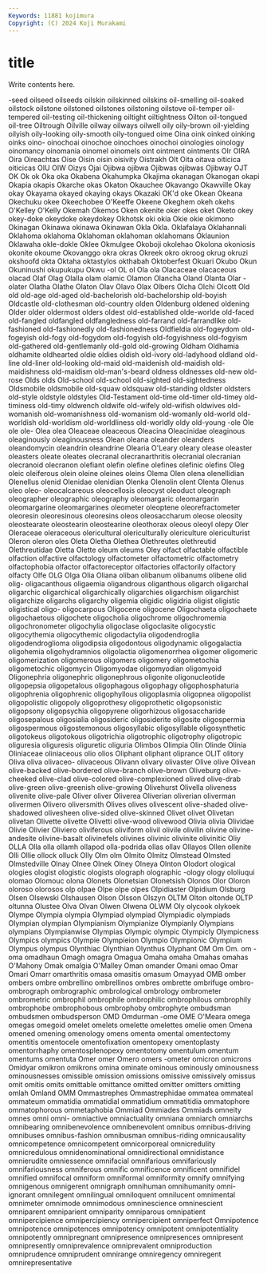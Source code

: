 ```yaml
---
Keywords: 11881 kojimura
Copyright: (C) 2024 Koji Murakami
---
```


# title

Write contents here.



-seed oilseed oilseeds
oilskin oilskinned oilskins oil-smelling oil-soaked oilstock oilstone oilstoned oilstones oilstoning
oilstove oil-temper oil-tempered oil-testing oil-thickening oiltight oiltightness Oilton oil-tongued oil-tree
Oiltrough Oilville oilway oilways oilwell oily oily-brown oil-yielding oilyish oily-looking
oily-smooth oily-tongued oime Oina oink oinked oinking oinks oino- oinochoai
oinochoe oinochoes oinochoi oinologies oinology oinomancy oinomania oinomel oinomels oint
ointment ointments OIr OIRA Oira Oireachtas Oise Oisin oisin oisivity
Oistrakh OIt Oita oitava oiticica oiticicas OIU OIW Oizys Ojai
Ojibwa ojibwa Ojibwas ojibwas Ojibway OJT OK Ok ok Oka
oka Okabena Okahumpka Okajima okanagan Okanogan okapi Okapia okapis Okarche
okas Okaton Okauchee Okavango Okawville Okay okay Okayama okayed okaying
okays Okazaki OK'd oke Okean Okeana Okechuku okee Okeechobee O'Keeffe
Okeene Okeghem okeh okehs O'Kelley O'Kelly Okemah Okemos Oken okenite
oker okes oket Oketo okey okey-doke okeydoke okeydokey Okhotsk oki
okia Okie okie okimono Okinagan Okinawa okinawa Okinawan Okla Okla.
Oklafalaya Oklahannali Oklahoma oklahoma Oklahoman oklahoman oklahomans Oklaunion Oklawaha okle-dokle
Oklee Okmulgee Okoboji okolehao Okolona okoniosis okonite okoume Okovanggo okra
okras Okreek okro okroog okrug okruzi okshoofd okta Oktaha oktastylos
okthabah Oktoberfest Okuari Okubo Okun Okuninushi okupukupu Okwu -ol OL
ol Ola ola Olacaceae olacaceous olacad Olaf Olag Olalla olam
olamic Olamon Olancha Oland Olanta Olar -olater Olatha Olathe Olaton
Olav Olavo Olax Olbers Olcha Olchi Olcott Old old old-age
old-aged old-bachelorish old-bachelorship old-boyish Oldcastle old-clothesman old-country olden Oldenburg oldened
oldening Older older oldermost olders oldest old-established olde-worlde old-faced old-fangled
oldfangled oldfangledness old-farrand old-farrandlike old-fashioned old-fashionedly old-fashionedness Oldfieldia old-fogeydom old-fogeyish
old-fogy old-fogydom old-fogyish old-fogyishness old-fogyism old-gathered old-gentlemanly old-gold old-growing Oldham
Oldhamia oldhamite oldhearted oldie oldies oldish old-ivory old-ladyhood oldland old-line
old-liner old-looking old-maid old-maidenish old-maidish old-maidishness old-maidism old-man's-beard oldness oldnesses
old-new old-rose Olds olds Old-school old-school old-sighted old-sightedness Oldsmobile oldsmobile
old-squaw oldsquaw old-standing oldster oldsters old-style oldstyle oldstyles Old-Testament old-time
old-timer old-timey old-timiness old-timy oldwench oldwife old-wifely old-wifish oldwives old-womanish
old-womanishness old-womanism old-womanly old-world old-worldish old-worldism old-worldliness old-worldly oldy old-young
-ole Ole ole ole- Olea olea Oleaceae oleaceous Oleacina Oleacinidae
oleaginous oleaginously oleaginousness Olean oleana oleander oleanders oleandomycin oleandrin oleandrine
Olearia O'Leary oleary olease oleaster oleasters oleate oleates olecranal olecranarthritis
olecranial olecranian olecranoid olecranon olefiant olefin olefine olefines olefinic olefins
Oleg oleic oleiferous olein oleine oleines oleins Olema Olen olena
olenellidian Olenellus olenid Olenidae olenidian Olenka Olenolin olent Olenta Olenus
oleo oleo- oleocalcareous oleocellosis oleocyst oleoduct oleograph oleographer oleographic oleography
oleomargaric oleomargarin oleomargarine oleomargarines oleometer oleoptene oleorefractometer oleoresin oleoresinous oleoresins
oleos oleosaccharum oleose oleosity oleostearate oleostearin oleostearine oleothorax oleous oleoyl
olepy Oler Oleraceae oleraceous olericultural olericulturally olericulture olericulturist Oleron oleron
oles Oleta Oletha Olethea Olethreutes olethreutid Olethreutidae Oletta Olette oleum
oleums Oley olfact olfactable olfactible olfaction olfactive olfactology olfactometer olfactometric
olfactometry olfactophobia olfactor olfactoreceptor olfactories olfactorily olfactory olfacty Olfe OLG
Olga Olia Oliana oliban olibanum olibanums olibene olid olig- oligacanthous
oligaemia oligandrous oliganthous oligarch oligarchal oligarchic oligarchical oligarchically oligarchies oligarchism
oligarchist oligarchize oligarchs oligarchy oligemia oligidic oligidria oligist oligistic oligistical
oligo- oligocarpous Oligocene oligocene Oligochaeta oligochaete oligochaetous oligochete oligocholia oligochrome
oligochromemia oligochronometer oligochylia oligoclase oligoclasite oligocystic oligocythemia oligocythemic oligodactylia oligodendroglia
oligodendroglioma oligodipsia oligodontous oligodynamic oligogalactia oligohemia oligohydramnios oligolactia oligomenorrhea oligomer
oligomeric oligomerization oligomerous oligomers oligomery oligometochia oligometochic oligomycin Oligomyodae oligomyodian
oligomyoid Oligonephria oligonephric oligonephrous oligonite oligonucleotide oligopepsia oligopetalous oligophagous oligophagy
oligophosphaturia oligophrenia oligophrenic oligophyllous oligoplasmia oligopnea oligopolist oligopolistic oligopoly oligoprothesy
oligoprothetic oligopsonistic oligopsony oligopsychia oligopyrene oligorhizous oligosaccharide oligosepalous oligosialia oligosideric
oligosiderite oligosite oligospermia oligospermous oligostemonous oligosyllabic oligosyllable oligosynthetic oligotokeus oligotokous
oligotrichia oligotrophic oligotrophy oligotropic oliguresia oliguresis oliguretic oliguria Olimbos Olimpia
Olin Olinde Olinia Oliniaceae oliniaceous olio olios Oliphant oliphant oliprance
OLIT olitory Oliva oliva olivaceo- olivaceous Olivann olivary olivaster Olive
olive Olivean olive-backed olive-bordered olive-branch olive-brown Oliveburg olive-cheeked olive-clad olive-colored
olive-complexioned olived olive-drab olive-green olive-greenish olive-growing Olivehurst Olivella oliveness olivenite
olive-pale Oliver oliver Oliverea Oliverian oliverian oliverman olivermen Olivero oliversmith
Olives olives olivescent olive-shaded olive-shadowed olivesheen olive-sided olive-skinned Olivet olivet
Olivetan olivetan Olivette olivette Olivetti olive-wood olivewood Olivia olivia Olividae
Olivie Olivier Oliviero oliviferous oliviform olivil olivile olivilin olivine olivine-andesite
olivine-basalt olivinefels olivines olivinic olivinite olivinitic Oliy OLLA Olla olla
ollamh ollapod olla-podrida ollas ollav Ollayos Ollen ollenite Olli Ollie
ollock olluck Olly Olm olm Olmito Olmitz Olmstead Olmsted Olmstedville
Olnay Olnee Olnek Olney Olneya Olnton Olodort ological ologies ologist
ologistic ologists olograph olographic -ology ology ololiuqui olomao Olomouc olona
Olonets Olonetsian Olonetsish Olonos Olor Oloron oloroso olorosos olp olpae
Olpe olpe olpes Olpidiaster Olpidium Olsburg Olsen Olsewski Olshausen Olson
Olsson Olszyn OLTM Olton oltonde OLTP oltunna Olustee Olva Olvan
Olwen Olwena OLWM Oly olycook olykoek Olympe Olympia olympia Olympiad
olympiad Olympiadic olympiads Olympian olympian Olympianism Olympianize Olympianly Olympians olympians
Olympianwise Olympias Olympic olympic Olympicly Olympicness Olympics olympics Olympie Olympieion
Olympio Olympionic Olympium Olympus olympus Olynthiac Olynthian Olynthus Olyphant OM
Om Om. om -oma omadhaun Omagh omagra Omagua Omaha omaha
Omahas omahas O'Mahony Omak omalgia O'Malley Oman omander Omani omao
Omar Omari Omarr omarthritis omasa omasitis omasum Omayyad OMB omber
ombers ombre ombrellino ombrellinos ombres ombrette ombrifuge ombro- ombrograph ombrographic
ombrological ombrology ombrometer ombrometric ombrophil ombrophile ombrophilic ombrophilous ombrophily ombrophobe
ombrophobous ombrophoby ombrophyte ombudsman ombudsmen ombudsperson OMD Omdurman -ome OME
O'Meara omega omegas omegoid omelet omelets omelette omelettes omelie omen
Omena omened omening omenology omens omenta omental omentectomy omentitis omentocele
omentofixation omentopexy omentoplasty omentorrhaphy omentosplenopexy omentotomy omentulum omentum omentums omentuta
Omer omer Omero omers -ometer omicron omicrons Omidyar omikron omikrons
omina ominate ominous ominously ominousness ominousnesses omissible omission omissions omissive
omissively omissus omit omitis omits omittable omittance omitted omitter omitters
omitting omlah Omland OMM Ommastrephes Ommastrephidae ommatea ommateal ommateum ommatidia
ommatidial ommatidium ommatitidia ommatophore ommatophorous ommetaphobia Ommiad Ommiades Ommiads omneity
omnes omni omni- omniactive omniactuality omniana omniarch omniarchs omnibearing omnibenevolence
omnibenevolent omnibus omnibus-driving omnibuses omnibus-fashion omnibusman omnibus-riding omnicausality omnicompetence omnicompetent
omnicorporeal omnicredulity omnicredulous omnidenominational omnidirectional omnidistance omnierudite omniessence omnifacial omnifarious
omnifariously omnifariousness omniferous omnific omnificence omnificent omnifidel omnified omnifocal omniform
omniformal omniformity omnify omnifying omnigenous omnigerent omnigraph omnihuman omnihumanity omni-ignorant
omnilegent omnilingual omniloquent omnilucent omnimental omnimeter omnimode omnimodous omninescience omninescient
omniparent omniparient omniparity omniparous omnipatient omnipercipience omnipercipiency omnipercipient omniperfect Omnipotence
omnipotence omnipotences omnipotency omnipotent omnipotentiality omnipotently omnipregnant omnipresence omnipresences omnipresent
omnipresently omniprevalence omniprevalent omniproduction omniprudence omniprudent omnirange omniregency omniregent omnirepresentative
